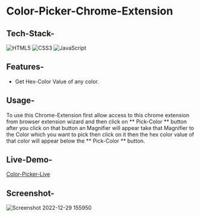 # Color-Picker-Chrome-Extension



## Tech-Stack-

<div align="left">
<img alt="HTML5" src="https://img.shields.io/badge/html5-%23E34F26.svg?style=for-the-badge&logo=html5&logoColor=white"/>
<img alt="CSS3" src="https://img.shields.io/badge/css3-%231572B6.svg?style=for-the-badge&logo=css3&logoColor=white"/> 
<img alt="JavaScript" src="https://img.shields.io/badge/javascript-%23323330.svg?style=for-the-badge&logo=javascript&logoColor=%23F7DF1E"/>
</div>

## Features-

- Get Hex-Color Value of any color.

## Usage-

To use this Chrome-Extension first allow access to this chrome extension from browser extension wizard and then click on ** Pick-Color ** button after you click on that button an Magnifier will appear take that Magnifier to the Color which you want to pick then click on it then the hex color value of that color will appear below the ** Pick-Color ** button.

## Live-Demo-

[Color-Picker-Live](https://chrome.google.com/webstore/detail/color-picker/mbofalhmmkohelmjdfchfkafcihehhki)

## Screenshot-

![Screenshot 2022-12-29 155950](https://user-images.githubusercontent.com/48729682/222151048-d38310fb-6948-496c-8b36-212a5a25d6c4.png)


